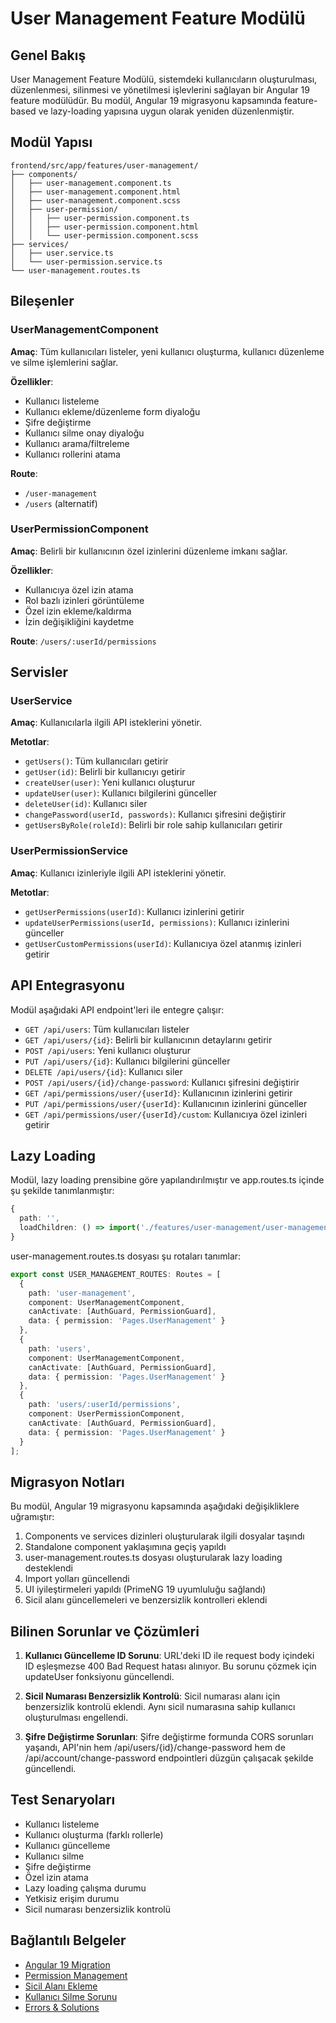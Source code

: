 # User Management Feature Modülü

## Genel Bakış

User Management Feature Modülü, sistemdeki kullanıcıların oluşturulması, düzenlenmesi, silinmesi ve yönetilmesi işlevlerini sağlayan bir Angular 19 feature modülüdür. Bu modül, Angular 19 migrasyonu kapsamında feature-based ve lazy-loading yapısına uygun olarak yeniden düzenlenmiştir.

## Modül Yapısı

```
frontend/src/app/features/user-management/
├── components/
│   ├── user-management.component.ts
│   ├── user-management.component.html
│   ├── user-management.component.scss
│   ├── user-permission/
│   │   ├── user-permission.component.ts
│   │   ├── user-permission.component.html
│   │   └── user-permission.component.scss
├── services/
│   ├── user.service.ts
│   └── user-permission.service.ts
└── user-management.routes.ts
```

## Bileşenler

### UserManagementComponent

**Amaç**: Tüm kullanıcıları listeler, yeni kullanıcı oluşturma, kullanıcı düzenleme ve silme işlemlerini sağlar.

**Özellikler**:
- Kullanıcı listeleme
- Kullanıcı ekleme/düzenleme form diyaloğu
- Şifre değiştirme
- Kullanıcı silme onay diyaloğu
- Kullanıcı arama/filtreleme
- Kullanıcı rollerini atama

**Route**: 
- `/user-management`
- `/users` (alternatif)

### UserPermissionComponent

**Amaç**: Belirli bir kullanıcının özel izinlerini düzenleme imkanı sağlar.

**Özellikler**:
- Kullanıcıya özel izin atama
- Rol bazlı izinleri görüntüleme
- Özel izin ekleme/kaldırma
- İzin değişikliğini kaydetme

**Route**: `/users/:userId/permissions`

## Servisler

### UserService

**Amaç**: Kullanıcılarla ilgili API isteklerini yönetir.

**Metotlar**:
- `getUsers()`: Tüm kullanıcıları getirir
- `getUser(id)`: Belirli bir kullanıcıyı getirir
- `createUser(user)`: Yeni kullanıcı oluşturur
- `updateUser(user)`: Kullanıcı bilgilerini günceller
- `deleteUser(id)`: Kullanıcı siler
- `changePassword(userId, passwords)`: Kullanıcı şifresini değiştirir
- `getUsersByRole(roleId)`: Belirli bir role sahip kullanıcıları getirir

### UserPermissionService

**Amaç**: Kullanıcı izinleriyle ilgili API isteklerini yönetir.

**Metotlar**:
- `getUserPermissions(userId)`: Kullanıcı izinlerini getirir
- `updateUserPermissions(userId, permissions)`: Kullanıcı izinlerini günceller
- `getUserCustomPermissions(userId)`: Kullanıcıya özel atanmış izinleri getirir

## API Entegrasyonu

Modül aşağıdaki API endpoint'leri ile entegre çalışır:

- `GET /api/users`: Tüm kullanıcıları listeler
- `GET /api/users/{id}`: Belirli bir kullanıcının detaylarını getirir
- `POST /api/users`: Yeni kullanıcı oluşturur
- `PUT /api/users/{id}`: Kullanıcı bilgilerini günceller
- `DELETE /api/users/{id}`: Kullanıcı siler
- `POST /api/users/{id}/change-password`: Kullanıcı şifresini değiştirir
- `GET /api/permissions/user/{userId}`: Kullanıcının izinlerini getirir
- `PUT /api/permissions/user/{userId}`: Kullanıcının izinlerini günceller
- `GET /api/permissions/user/{userId}/custom`: Kullanıcıya özel izinleri getirir

## Lazy Loading

Modül, lazy loading prensibine göre yapılandırılmıştır ve app.routes.ts içinde şu şekilde tanımlanmıştır:

```typescript
{
  path: '',
  loadChildren: () => import('./features/user-management/user-management.routes').then(m => m.USER_MANAGEMENT_ROUTES)
}
```

user-management.routes.ts dosyası şu rotaları tanımlar:

```typescript
export const USER_MANAGEMENT_ROUTES: Routes = [
  {
    path: 'user-management',
    component: UserManagementComponent,
    canActivate: [AuthGuard, PermissionGuard],
    data: { permission: 'Pages.UserManagement' }
  },
  {
    path: 'users',
    component: UserManagementComponent,
    canActivate: [AuthGuard, PermissionGuard],
    data: { permission: 'Pages.UserManagement' }
  },
  {
    path: 'users/:userId/permissions',
    component: UserPermissionComponent,
    canActivate: [AuthGuard, PermissionGuard],
    data: { permission: 'Pages.UserManagement' }
  }
];
```

## Migrasyon Notları

Bu modül, Angular 19 migrasyonu kapsamında aşağıdaki değişikliklere uğramıştır:

1. Components ve services dizinleri oluşturularak ilgili dosyalar taşındı
2. Standalone component yaklaşımına geçiş yapıldı
3. user-management.routes.ts dosyası oluşturularak lazy loading desteklendi
4. Import yolları güncellendi
5. UI iyileştirmeleri yapıldı (PrimeNG 19 uyumluluğu sağlandı)
6. Sicil alanı güncellemeleri ve benzersizlik kontrolleri eklendi

## Bilinen Sorunlar ve Çözümleri

1. **Kullanıcı Güncelleme ID Sorunu**: URL'deki ID ile request body içindeki ID eşleşmezse 400 Bad Request hatası alınıyor. Bu sorunu çözmek için updateUser fonksiyonu güncellendi.

2. **Sicil Numarası Benzersizlik Kontrolü**: Sicil numarası alanı için benzersizlik kontrolü eklendi. Aynı sicil numarasına sahip kullanıcı oluşturulması engellendi.

3. **Şifre Değiştirme Sorunları**: Şifre değiştirme formunda CORS sorunları yaşandı, API'nin hem /api/users/{id}/change-password hem de /api/account/change-password endpointleri düzgün çalışacak şekilde güncellendi.

## Test Senaryoları

- Kullanıcı listeleme
- Kullanıcı oluşturma (farklı rollerle)
- Kullanıcı güncelleme
- Kullanıcı silme
- Şifre değiştirme
- Özel izin atama
- Lazy loading çalışma durumu
- Yetkisiz erişim durumu
- Sicil numarası benzersizlik kontrolü

## Bağlantılı Belgeler

- [Angular 19 Migration](../angular-19-migration/angular19_migration.md)
- [Permission Management](../user_permission_management_knowledge_base.md)
- [Sicil Alanı Ekleme](../sicil_alani_ekleme.md)
- [Kullanıcı Silme Sorunu](../kullanici_silme_sorunu.md)
- [Errors & Solutions](../../errors.md) 
